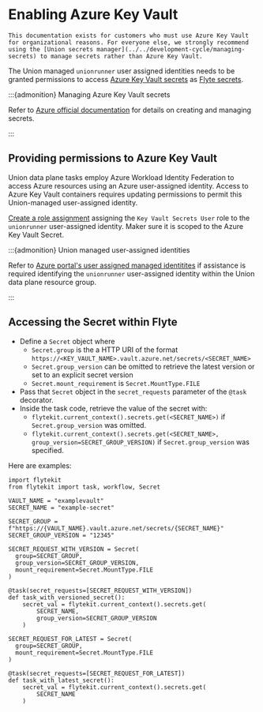 # Enabling Azure Key Vault

```{note}
This documentation exists for customers who must use Azure Key Vault for organizational reasons. For everyone else, we strongly recommend using the [Union secrets manager](../../development-cycle/managing-secrets) to manage secrets rather than Azure Key Vault.
```

The Union managed `unionrunner` user assigned identities needs to be granted permissions to access [Azure Key Vault secrets](https://learn.microsoft.com/en-us/azure/key-vault/secrets/about-secrets) as [Flyte secrets](https://docs.flyte.org/en/latest/user_guide/productionizing/secrets.html).

:::{admonition} Managing Azure Key Vault secrets

Refer to [Azure official documentation](https://learn.microsoft.com/en-us/azure/key-vault/secrets/quick-create-portal) for details on  creating and managing secrets.

:::

## Providing permissions to Azure Key Vault

Union data plane tasks employ Azure Workload Identity Federation to access Azure resources using an Azure user-assigned identity. Access to Azure Key Vault containers requires updating permissions to permit this Union-managed user-assigned identity.

[Create a role assignment]((https://learn.microsoft.com/en-us/azure/role-based-access-control/role-assignments-portal)) assigning the `Key Vault Secrets User` role to the `unionrunner` user-assigned identity. Maker sure it is scoped to the Azure Key Vault Secret.

:::{admonition} Union managed user-assigned identities

Refer to [Azure portal's user assigned managed identitites](https://portal.azure.com/#view/HubsExtension/BrowseResource/resourceType/Microsoft.ManagedIdentity%2FuserAssignedIdentities) if assistance is required identifying the `unionrunner` user-assigned identity within the Union data plane resource group.

:::

## Accessing the Secret within Flyte

* Define a `Secret` object where
  * `Secret.group` is the a HTTP URI of the format `https://<KEY_VAULT_NAME>.vault.azure.net/secrets/<SECRET_NAME>`
  * `Secret.group_version` can be omitted to retrieve the latest version or set to an explicit secret version
  * `Secret.mount_requirement` is `Secret.MountType.FILE`
* Pass that `Secret` object in the `secret_requests` parameter of the `@task` decorator.
* Inside the task code, retrieve the value of the secret with:
  * `flytekit.current_context().secrets.get(<SECRET_NAME>)` if `Secret.group_version` was omitted.
  * `flytekit.current_context().secrets.get(<SECRET_NAME>, group_version=SECRET_GROUP_VERSION)`  if `Secret.group_version` was specified.

Here are examples:

```{code-block} python
import flytekit
from flytekit import task, workflow, Secret

VAULT_NAME = "examplevault"
SECRET_NAME = "example-secret"

SECRET_GROUP = f"https://{VAULT_NAME}.vault.azure.net/secrets/{SECRET_NAME}"
SECRET_GROUP_VERSION = "12345"

SECRET_REQUEST_WITH_VERSION = Secret(
  group=SECRET_GROUP,
  group_version=SECRET_GROUP_VERSION,
  mount_requirement=Secret.MountType.FILE
)

@task(secret_requests=[SECRET_REQUEST_WITH_VERSION])
def task_with_versioned_secret():
    secret_val = flytekit.current_context().secrets.get(
        SECRET_NAME,
        group_version=SECRET_GROUP_VERSION
    )

SECRET_REQUEST_FOR_LATEST = Secret(
  group=SECRET_GROUP,
  mount_requirement=Secret.MountType.FILE
)

@task(secret_requests=[SECRET_REQUEST_FOR_LATEST])
def task_with_latest_secret():
    secret_val = flytekit.current_context().secrets.get(
        SECRET_NAME
    )
```
